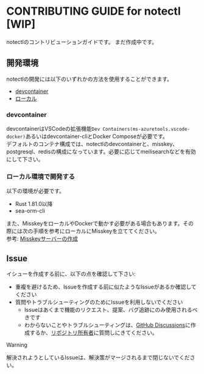 # CONTRIBUTING GUIDE for notectl [WIP]
notectlのコントリビューションガイドです。
まだ作成中です。

## 開発環境
notectlの開発には以下のいずれかの方法を使用することができます。
- [devcontainer](#devcontainer)
- [ローカル](#ローカル環境で開発する)

### devcontainer
devcontainerはVSCodeの拡張機能`Dev Containers(ms-azuretools.vscode-docker)`あるいはdevcontainer-cliとDocker Composeが必要です。  
デフォルトのコンテナ構成では、notectlのdevcontainerと、misskey、postgresql、redisの構成になっています。必要に応じてmeilisearchなどを有効にして下さい。  

### ローカル環境で開発する
以下の環境が必要です。
- Rust 1.81.0以降
- sea-orm-cli

また、MisskeyをローカルやDockerで動かす必要がある場合もあります。その際には次の手順を参考にローカルにMisskeyを立ててください。  
参考: [Misskeyサーバーの作成](https://misskey-hub.net/ja/docs/for-admin/install/guides/)

## Issue
イシューを作成する前に、以下の点を確認して下さい:
- 重複を避けるため、Issueを作成する前に似たようなIssueがあるか確認してください
- 質問やトラブルシューティングのためにIssueを利用しないでください
    - Issueはあくまで機能のリクエスト、提案、バグ追跡にのみ使用されるべきです
    - わからないことやトラブルシューティングは、[GitHub Discussions](https://github.com/1673beta/notectl/discussions)に作成するか、[リポジトリ所有者](https://c.koliosky.com/@esurio1673)に質問しにきてください。

> [!WARNING]
> 解決されようとしているIssueは、解決策がマージされるまで閉じないでください。

